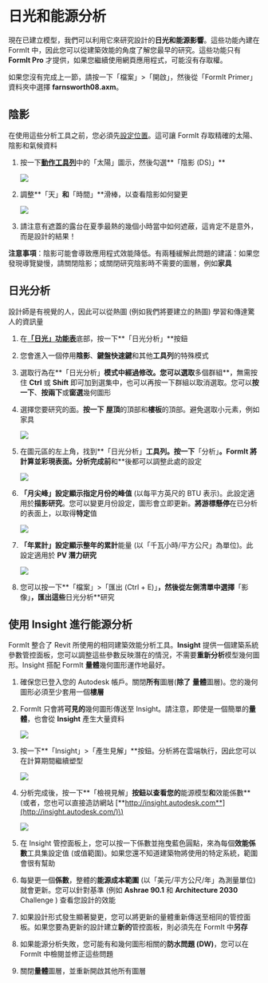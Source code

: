 # 日光和能源分析

現在已建立模型，我們可以利用它來研究設計的**日光和能源影響**。這些功能內建在 FormIt 中，因此您可以從建築效能的角度了解您最早的研究。這些功能只有 **FormIt Pro** 才提供，如果您繼續使用網頁應用程式，可能沒有存取權。

如果您沒有完成上一節，請按一下「檔案」&gt;「開啟」，然後從「FormIt Primer」資料夾中選擇 **farnsworth08.axm**。

## 陰影

在使用這些分析工具之前，您必須先[設定位置]()。這可讓 FormIt 存取精確的太陽、陰影和氣候資料

1. 按一下[**動作工具列**](../../formit-introduction/tool-bars.md)中的「太陽」圖示，然後勾選**「陰影 \(DS\)」**

   ![](../../.gitbook/assets/3bdf0e2a-0ad4-4aac-b6fc-5e789643b0d6.png)

2. 調整**「天」**和**「時間」**滑棒，以查看陰影如何變更

   ![](../../.gitbook/assets/upperterracesketch_32.png)

3. 請注意有遮蓋的露台在夏季最熱的幾個小時當中如何遮蔽，這肯定不是意外，而是設計的結果！

**注意事項**：陰影可能會導致應用程式效能降低。有兩種緩解此問題的建議：如果您發現導覽變慢，請關閉陰影；或關閉研究陰影時不需要的圖層，例如**家具**

## 日光分析

設計師是有視覺的人，因此可以從熱圖 \(例如我們將要建立的熱圖\) 學習和傳達驚人的資訊量

1. 在[**「日光」功能表**](../../formit-introduction/tool-bars.md)底部，按一下**「日光分析」**按鈕
2. 您會進入一個停用**陰影**、**鍵盤快速鍵**和其他**工具列**的特殊模式
3. 選取行為在**「日光分析」**模式中經過修改。您可以選取**多個群組**，無需按住 **Ctrl** 或 **Shift** 即可加到選集中，也可以再按一下群組以取消選取。您可以**按一下**、**按兩下**或**窗選**幾何圖形
4. 選擇您要研究的面。**按一下** **屋頂**的頂部和**樓板**的頂部。避免選取小元素，例如家具

   ![](../../.gitbook/assets/upperterracesketch_33.png)

5. 在圖元區的左上角，找到**「日光分析」**工具列。按一下**「分析」**。FormIt 將計算並彩現表面。分析完成前**和**後都可以調整此處的設定

   ![](../../.gitbook/assets/solaranalysis.png)

6. **「月尖峰」**設定顯示指定月份的**峰值** \(以每平方英尺的 BTU 表示\)。此設定適用於**描影研究**。您可以變更月份設定，圖形會立即更新。**將游標懸停**在已分析的表面上，以取得**特定**值

   ![](../../.gitbook/assets/460060a0-ea3b-4095-af45-40045811be22.png)

7. **「年累計」**設定顯示整年的**累計**能量 \(以「千瓦小時/平方公尺」為單位\)。此設定適用於 **PV 潛力研究**

   ![](../../.gitbook/assets/a9f61dfb-dfc9-4751-b145-b131a69c53cf.png)

8. 您可以按一下**「檔案」&gt;「匯出 \(Ctrl + E\)」**，然後從左側清單中選擇**「影像」**，匯出這些**日光分析**研究

## 使用 Insight 進行能源分析

FormIt 整合了 Revit 所使用的相同建築效能分析工具。**Insight** 提供一個建築系統參數管控面板，您可以調整這些參數反映潛在的情況，不需要**重新分析**模型幾何圖形。Insight 搭配 FormIt **量體**幾何圖形運作地最好。

1. 確保您已登入您的 Autodesk 帳戶。關閉**所有**圖層\(**除了** **量體**圖層\)。您的幾何圖形必須至少套用一個**樓層**
2. FormIt 只會將**可見的**幾何圖形傳送至 Insight。請注意，即使是一個簡單的**量體**，也會從 **Insight** 產生大量資料

   ![](../../.gitbook/assets/energymassing.png)

3. 按一下**「Insight」&gt;「產生見解」**按鈕。分析將在雲端執行，因此您可以在計算期間繼續塑型

   ![](../../.gitbook/assets/energymenu.png)

4. 分析完成後，按一下**「檢視見解」**按鈕以查看您的**能源模型**和**效能係數** \(或者，您也可以直接造訪網站 [**http://insight.autodesk.com**](http://insight.autodesk.com/)\)

   ![](../../.gitbook/assets/energydashboard.png)

5. 在 Insight 管控面板上，您可以按一下係數並拖曳藍色圓點，來為每個**效能係數**工具集設定值 \(或值範圍\)。如果您還不知道建築物將使用的特定系統，範圍會很有幫助
6. 每變更一個**係數**，整體的**能源成本範圍** \(以「美元/平方公尺/年」為測量單位\) 就會更新。您可以針對基準 \(例如 **Ashrae 90.1** 和 **Architecture 2030** Challenge \) 查看您設計的效能
7. 如果設計形式發生顯著變更，您可以將更新的量體重新傳送至相同的管控面板。如果您要為更新的設計建立**新的**管控面板，則必須先在 FormIt 中**另存**
8. 如果能源分析失敗，您可能有和幾何圖形相關的**防水問題 \(DW\)**，您可以在 FormIt 中檢閱並修正這些問題
9. 關閉**量體**圖層，並重新開啟其他所有圖層

